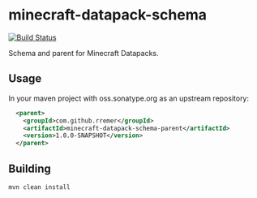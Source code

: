 # minecraft-datapack-schema

[![Build Status](https://travis-ci.org/rremer/minecraft-datapack-schema.svg?branch=master)](https://travis-ci.org/rremer/minecraft-datapack-schema)

Schema and parent for Minecraft Datapacks.

## Usage

In your maven project with oss.sonatype.org as an upstream repository:
```xml
  <parent>
    <groupId>com.github.rremer</groupId>
    <artifactId>minecraft-datapack-schema-parent</artifactId>
    <version>1.0.0-SNAPSHOT</version>
  </parent>
```

## Building

```sh
mvn clean install
```
